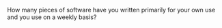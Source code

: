 How many pieces of software have you written primarily for your own use and you use on a weekly basis?

